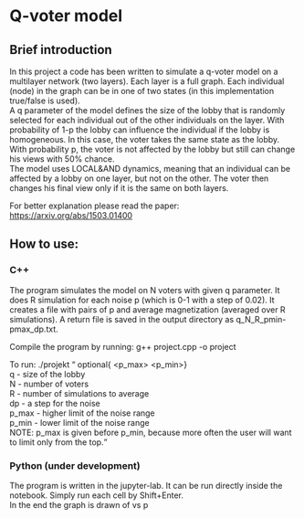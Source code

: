 # Q-voter model

## Brief introduction
In this project a code has been written to simulate a q-voter model on a multilayer network (two layers). Each layer is a full graph. Each individual (node) in the graph can be in one of two states (in this implementation true/false is used).\
A q parameter of the model defines the size of the lobby that is randomly selected for each individual out of the other individuals on the layer. With probability of 1-p the lobby can influence the individual if the lobby is homogeneous. In this case, the voter takes the same state as the lobby. With probability p, the voter is not affected by the lobby but still can change his views with 50% chance.\
The model uses LOCAL&AND dynamics, meaning that an individual can be affected by a lobby on one layer, but not on the other. The voter then changes his final view only if it is the same on both layers.

For better explanation please read the paper: https://arxiv.org/abs/1503.01400

## How to use:
### C++
The program simulates the model on N voters with given q parameter. It does R simulation for each noise p (which is 0-1 with a step of 0.02). It creates a file with pairs of p and average magnetization <m> (averaged over R simulations). A return file is saved in the output directory as q_N_R_pmin-pmax_dp.txt.

Compile the program by running: g++ project.cpp -o project

To run: ./projekt <q> <N> <R> optional{<dp> <p_max> <p_min>}\
q - size of the lobby\
N - number of voters\
R - number of simulations to average\
dp - a step for the noise\
p_max - higher limit of the noise range\
p_min - lower limit of the noise range\
NOTE: p_max is given before p_min, because more often the user will want to limit only from the top.

### Python (under development)
The program is written in the jupyter-lab. It can be run directly inside the notebook. Simply run each cell by Shift+Enter.\
In the end the graph is drawn of <m> vs p
